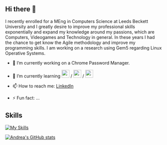## Hi there 👋
I recently enrolled for a MEng in Computers Science at Leeds Beckett University and I greatly desire to improve my professional skills exponentially and expand my knowledge around my passions, which are Computers, Videogames and Technology in general. 
In these years I had the chance to get know the Agile methodology and improve my programming skills. 
I am working on a research using Gem5 regarding Linux Operative Systems.


- 🔭 I’m currently working on a Chrome Password Manager.
- 🌱 I’m currently learning <img width="25" src="https://cdn.jsdelivr.net/gh/devicons/devicon/icons/csharp/csharp-original.svg" /> / <img width= "25" src="https://cdn.jsdelivr.net/gh/devicons/devicon/icons/amazonwebservices/amazonwebservices-original-wordmark.svg" />
 / <img width="25" src="https://cdn.jsdelivr.net/gh/devicons/devicon/icons/dot-net/dot-net-original-wordmark.svg" />
          
- 📫 How to reach me: [LinkedIn](https://www.linkedin.com/in/andrea-lafaucideleo/)
- ⚡ Fun fact: ...

## Skills

[![My Skills](https://skillicons.dev/icons?i=linux,java,py,cs,eclipse,dotnet)](https://skillicons.dev)


[![Andrea's GitHub stats](https://github-readme-stats.vercel.app/api?username=bosurgi&hide=issues&count_private=true&show_icons=true&theme=chartreuse-dark&hide_border=true)](https://github.com/Bosurgi/Bosurgi/edit/main/README.md)

